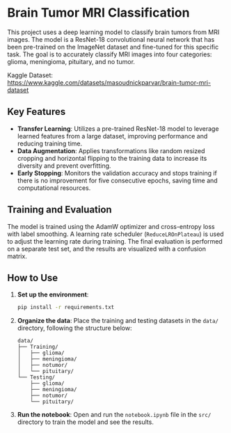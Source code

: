 # Brain Tumor MRI Classification

This project uses a deep learning model to classify brain tumors from MRI images. The model is a ResNet-18 convolutional neural network that has been pre-trained on the ImageNet dataset and fine-tuned for this specific task. The goal is to accurately classify MRI images into four categories: glioma, meningioma, pituitary, and no tumor.

Kaggle Dataset: https://www.kaggle.com/datasets/masoudnickparvar/brain-tumor-mri-dataset 

## Key Features

- **Transfer Learning**: Utilizes a pre-trained ResNet-18 model to leverage learned features from a large dataset, improving performance and reducing training time.
- **Data Augmentation**: Applies transformations like random resized cropping and horizontal flipping to the training data to increase its diversity and prevent overfitting.
- **Early Stopping**: Monitors the validation accuracy and stops training if there is no improvement for five consecutive epochs, saving time and computational resources.

## Training and Evaluation

The model is trained using the AdamW optimizer and cross-entropy loss with label smoothing. A learning rate scheduler (`ReduceLROnPlateau`) is used to adjust the learning rate during training. The final evaluation is performed on a separate test set, and the results are visualized with a confusion matrix.

## How to Use

1. **Set up the environment**:
   ```bash
   pip install -r requirements.txt
   ```

2. **Organize the data**: Place the training and testing datasets in the `data/` directory, following the structure below:
   ```
   data/
   ├── Training/
   │   ├── glioma/
   │   ├── meningioma/
   │   ├── notumor/
   │   └── pituitary/
   └── Testing/
       ├── glioma/
       ├── meningioma/
       ├── notumor/
       └── pituitary/
   ```

3. **Run the notebook**: Open and run the `notebook.ipynb` file in the `src/` directory to train the model and see the results.
